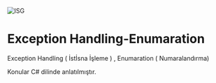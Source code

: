 ﻿![ISG](magnetic.jpg)
# Exception Handling-Enumaration

Exception Handling ( İstİsna İşleme )  ,  Enumaration ( Numaralandırma)

Konular C# dilinde anlatılmıştır.
